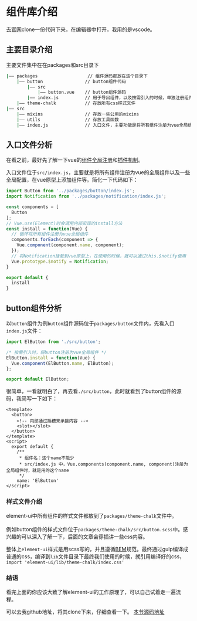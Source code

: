 # 组件库介绍
去[官网](https://github.com/ElemeFE/element)clone一份代码下来，在编辑器中打开，我用的是vscode。  

<!-- 话不多说，直接从入口文件来看，element-ui是如何工作的 -->

## 主要目录介绍
主要文件集中在在packages和src目录下
```bash
|—— packages                   // 组件源码都放在这个目录下
    |—— button                // button组件代码
        |—— src
            |—— button.vue    // button组件源码              
        |—— index.js          // 用于导出组件，以及按需引入的时候，单独注册组件
    |—— theme-chalk           // 存放所有css样式文件
|—— src 
    |—— mixins                // 存放一些公用的mixins
    |—— utils                 // 存放工具函数
    |—— index.js              // 入口文件，主要功能是将所有组件注册为vue全局组件      
```


## 入口文件分析
在看之前，最好先了解一下vue的[组件全局注册](https://cn.vuejs.org/v2/guide/components-registration.html#%E5%85%A8%E5%B1%80%E6%B3%A8%E5%86%8C)和[插件机制](https://cn.vuejs.org/v2/guide/plugins.html)。  

入口文件位于`src/index.js`，主要就是将所有组件注册为vue的全局组件以及一些全局配置，在vue原型上添加组件等。简化一下代码如下：
```js
import Button from '../packages/button/index.js';
import Notification from '../packages/notification/index.js';

const components = [
  Button
];
// Vue.use(Element)时会调用内部实现的install方法
const install = function(Vue) {
  // 循环将所有组件注册为vue全局组件
  components.forEach(component => {
    Vue.component(component.name, component);
  });
  // 将Notification挂载到vue原型上，在使用的时候，就可以通过this.$notify使用
  Vue.prototype.$notify = Notification;
}

export default {
  install
}
```

## button组件分析

以`button`组件为例`button`组件源码位于`packages/button`文件内，先看入口`index.js`文件：
``` js
import ElButton from './src/button';

/* 按需引入时，将button注册为vue全局组件 */
ElButton.install = function(Vue) {
  Vue.component(ElButton.name, ElButton);
};

export default ElButton;
```
很简单，一看就明白了，再去看`./src/button`，此时就看到了button组件的源码，我简写一下如下：
```vue
<template>
  <button>
    <!-- 内部通过插槽来承接内容 --> 
    <slot></slot>
  </button>
</template>
<script>
  export default {
    /**
     * 组件名：这个name不能少
     * src/index.js 中，Vue.components(component.name, component)注册为全局组件时，就是用的这个name
     */ 
    name: 'ElButton'    
</script>
```

### 样式文件介绍
element-ui中所有组件的样式文件都放到了`packages/theme-chalk`文件中。<br/>  
例如button组件的样式文件位于`packages/theme-chalk/src/button.scss`中。感兴趣的可以深入了解一下，后面的文章会穿插讲一些css内容。<br/>

整体上`element-ui`样式是用scss写的，并且遵循[BEM](https://github.com/Tencent/tmt-workflow/wiki/%E2%92%9B-%5B%E8%A7%84%E8%8C%83%5D--CSS-BEM-%E4%B9%A6%E5%86%99%E8%A7%84%E8%8C%83)规范。最终通过gulp编译成普通的css，编译到`lib`文件目录下最终我们使用的时候，就引用编译好的css，<br/>
`import 'element-ui/lib/theme-chalk/index.css'`
### 结语
看完上面的你应该大致了解element-ui的工作原理了，可以自己试着走一遍流程。

可以去我github地址，将其clone下来，仔细查看一下。
[本节源码地址](https://github.com/xiaofeng-bm/learn-element-ui/tree/v1.0-init)
